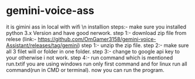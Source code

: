 # gemini-voice-ass
it is gimini ass in local with wifi \n
installion steps:-
make sure you installed python 3.x Version and have good nerwork.
step 1:- download zip file from relese (link:- https://github.com/OmGamer3158/gemini-voice-Assistant/releases/tag/gemini)
step 1:- unzip the zip file.
step 2:- make sure all 3 filet will or folder in one folder.
step 3:- change to google api key to your otherwise i not work.
step 4:- run command which is mentioned run.txtif you are using windows run only first command and for linux run all command(run in CMD or terminal).
now you can run the program.

